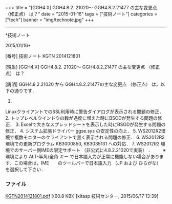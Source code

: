 ﻿+++
title = "[GGH4.X] GGH4.8.2. 21020～ GGH4.8.2.21477 の主な変更点 （修正点） は？"
date = "2015-01-16"
tags = ["技術ノート"]
categories = ["tech"]
banner = "img/technote.jpg"
+++

-----------------------------------------------------------------------------------------------------------------------------

*技術ノート

2015/01/16*


[番号]
技術ノート KGTN 2014121801

[現象]
[GGH4.X] GGH4.8.2. 21020～ GGH4.8.2.21477 の主な変更点 （修正点） は？

[説明]
GGH4.8.2.21020 から GGH4.8.2.21477の主な変更点 （修正点）
は，以下の通りです．

1.
LinuxクライアントでのSSL利用時に警告ダイアログが表示される問題の修正．
2.
トップレベルウインドウの数が過度に増えた時にBSODが発生する問題の修正．
3.
Excelで大きなスプレッドシートを表示した時にBSODが発生する問題の修正．
4. システム拡張ドライバー ggse.sys の安定性の向上．
5. WS2012R2環境で複数モニターのクライアントで黒く表示される問題の修正．
6. WS2012R2環境での更新プログラム KB3000850, KB3035131 への対応．
7. WS2012R2 環境でのサーバー側IMEの限定サポート
（非公式に4.8.2.21020で実装） ．
　　※環境により ALT-半角/全角 キー
で日本語入力が正常に機能しない場合があります．この場合は，IME　　のツールバーで日本語入力
（JP および ひらがな） を選択して下さい．


### ファイル

 
 


[KGTN2014121801.pdf](http://techreport.kitasp.net/attachments/download/1935/KGTN2014121801.pdf)
 [(60.8 KB)] [kitasp 技術センター, 2015/06/17
13:39]


 


 

